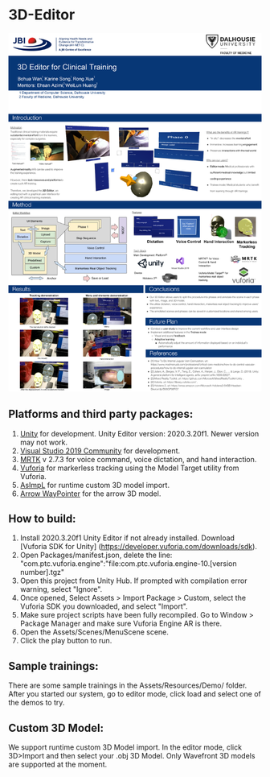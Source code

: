 # 3D-Editor


![poster](Poster.png)

## Platforms and third party packages:
1. [Unity](https://unity.com) for development. Unity Editor version: 2020.3.20f1. Newer version may not work.
2. [Visual Studio 2019 Community](https://docs.microsoft.com/en-us/visualstudio/releases/2019/release-notes) for development.
3. [MRTK](https://github.com/microsoft/MixedRealityToolkit-Unity/releases) v 2.7.3  for voice command, voice dictation, and hand interaction.
4. [Vuforia](https://library.vuforia.com) for markerless tracking using the Model Target utility from Vuforia.
5. [AsImpL](https://github.com/gpvigano/AsImpL) for runtime custom 3D model import.
6. [Arrow WayPointer](https://assetstore.unity.com/packages/tools/particles-effects/arrow-waypointer-22642?locale=zh-CN) for the arrow 3D model.

## How to build:
1. Install 2020.3.20f1 Unity Editor if not already installed. Download [Vuforia SDK for Unity] (https://developer.vuforia.com/downloads/sdk). 
2. Open Packages/manifest.json, delete the line: "com.ptc.vuforia.engine":"file:com.ptc.vuforia.engine-10.[version number].tgz"
3. Open this project from Unity Hub. If prompted with compilation error warning, select "Ignore".
4. Once opened, Select Assets > Import Package > Custom, select the Vuforia SDK you downloaded, and select "Import".
5. Make sure project scripts have been fully recompiled. Go to Window > Package Manager and make sure Vuforia Engine AR is there.
6. Open the Assets/Scenes/MenuScene scene.
7. Click the play button to run.

## Sample trainings:
There are some sample trainings in the Assets/Resources/Demo/ folder. After you started our system, go to editor mode, click load and select one of the demos to try.

## Custom 3D Model:

We support runtime custom 3D Model import. In the editor mode, click 3D>Import and then select your .obj 3D Model. Only Wavefront 3D models are supported at the moment.
